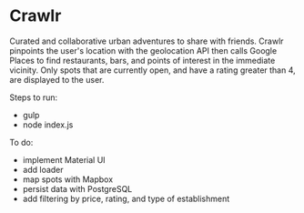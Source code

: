 # Crawlr #

Curated and collaborative urban adventures to share with friends. Crawlr pinpoints the user's location with the geolocation API then calls Google Places to find restaurants, bars, and points of interest in the immediate vicinity. Only spots that are currently open, and have a rating greater than 4, are displayed to the user.

Steps to run:
* gulp
* node index.js

To do:
- implement Material UI
- add loader
- map spots with Mapbox
- persist data with PostgreSQL
- add filtering by price, rating, and type of establishment
